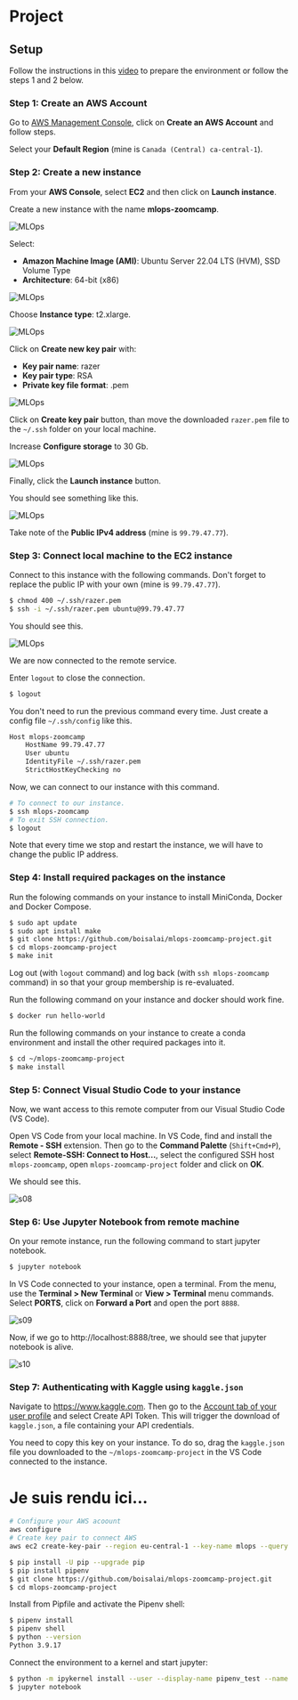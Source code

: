 <!--
<p align="center" width="100%"><img src="assets/pic.png" alt="Pic" style="width: 50%;  display: block; margin: auto;"></p>
-->

# Project

## Setup

Follow the instructions in this [video](https://www.youtube.com/watch?v=IXSiYkP23zo&list=PL3MmuxUbc_hIUISrluw_A7wDSmfOhErJK)
to prepare the environment or follow the steps 1 and 2 below.

### Step 1: Create an AWS Account

Go to [AWS Management Console](https://aws.amazon.com/console/), click on **Create an AWS Account** and follow steps.

Select your **Default Region** (mine is `Canada (Central) ca-central-1`).

### Step 2: Create a new instance

From your **AWS Console**, select **EC2** and then click on **Launch instance**.

Create a new instance with the name **mlops-zoomcamp**.

![MLOps](images/s01.png)

Select:

* **Amazon Machine Image (AMI)**: Ubuntu Server 22.04 LTS (HVM), SSD Volume Type
* **Architecture**: 64-bit (x86)

![MLOps](images/s02.png)

Choose **Instance type**: t2.xlarge.

![MLOps](images/s03.png)

Click on **Create new key pair** with:

* **Key pair name**: razer
* **Key pair type**: RSA
* **Private key file format**: .pem

![MLOps](images/s04.png)

Click on **Create key pair** button, than move the downloaded `razer.pem`  file to the `~/.ssh` folder on your local machine.

Increase **Configure storage** to 30 Gb.

![MLOps](images/s05.png)

Finally, click the **Launch instance** button.

You should see something like this.

![MLOps](images/s06.png)

Take note of the **Public IPv4 address** (mine is `99.79.47.77`).

### Step 3: Connect local machine to the EC2 instance

Connect to this instance with the following commands.
Don't forget to replace the public IP with your own (mine is `99.79.47.77`).

```bash
$ chmod 400 ~/.ssh/razer.pem 
$ ssh -i ~/.ssh/razer.pem ubuntu@99.79.47.77
```

You should see this.

![MLOps](images/s07.png)

We are now connected to the remote service.

Enter `logout` to close the connection.

```bash
$ logout
```

You don't need to run the previous command every time. Just create a config file `~/.ssh/config` like this.

```bash
Host mlops-zoomcamp
    HostName 99.79.47.77
    User ubuntu
    IdentityFile ~/.ssh/razer.pem
    StrictHostKeyChecking no
```

Now, we can connect to our instance with this command.

```bash
# To connect to our instance. 
$ ssh mlops-zoomcamp
# To exit SSH connection.
$ logout
```

Note that every time we stop and restart the instance, we will have to change the public IP address.

### Step 4: Install required packages on the instance

Run the folowing commands on your instance to install MiniConda, Docker and Docker Compose.

```bash
$ sudo apt update
$ sudo apt install make
$ git clone https://github.com/boisalai/mlops-zoomcamp-project.git
$ cd mlops-zoomcamp-project
$ make init
```

Log out (with `logout` command) and log back (with `ssh mlops-zoomcamp` command) in so that your group membership is re-evaluated.

Run the following command on your instance and docker should work fine.

```bash
$ docker run hello-world
``` 

Run the following commands on your instance to create a conda environment and install the other required packages into it.

```bash
$ cd ~/mlops-zoomcamp-project
$ make install
```

### Step 5: Connect Visual Studio Code to your instance

Now, we want access to this remote computer from our Visual Studio Code (VS Code).

Open VS Code from your local machine. 
In VS Code, find and install the **Remote - SSH** extension. 
Then go to the **Command Palette** (`Shift+Cmd+P`), 
select **Remote-SSH: Connect to Host...**​, 
select the configured SSH host `mlops-zoomcamp`,
open `mlops-zoomcamp-project` folder and click on **OK**.

We should see this.

![s08](images/s08.png)

### Step 6: Use Jupyter Notebook from remote machine

On your remote instance, run the following command to start jupyter notebook.

```bash
$ jupyter notebook
```

In VS Code connected to your instance, open a terminal.
From the menu, use the **Terminal > New Terminal** or **View > Terminal** menu commands.
Select **PORTS**, click on **Forward a Port** and open the port `8888`.

![s09](images/s09.png)

Now, if we go to http://localhost:8888/tree, we should see that jupyter notebook is alive.

![s10](images/s10.png)

### Step 7: Authenticating with Kaggle using `kaggle.json`

Navigate to https://www.kaggle.com. 
Then go to the [Account tab of your user profile](https://www.kaggle.com/me/account) and select Create API Token. 
This will trigger the download of `kaggle.json`, a file containing your API credentials.

You need to copy this key on your instance. 
To do so, drag the `kaggle.json` file you downloaded to the `~/mlops-zoomcamp-project` in the VS Code connected to the instance.


# Je suis rendu ici...







```bash
# Configure your AWS acoount
aws configure
# Create key pair to connect AWS
aws ec2 create-key-pair --region eu-central-1 --key-name mlops --query 'KeyMaterial' --output text > ~/.ssh/mlops.pem
```





```bash
$ pip install -U pip --upgrade pip
$ pip install pipenv
$ git clone https://github.com/boisalai/mlops-zoomcamp-project.git
$ cd mlops-zoomcamp-project
```

Install from Pipfile and activate the Pipenv shell:

```bash
$ pipenv install
$ pipenv shell
$ python --version
Python 3.9.17
```

Connect the environment to a kernel and start jupyter:

```bash
$ python -m ipykernel install --user --display-name pipenv_test --name pipenv_test
$ jupyter notebook
```